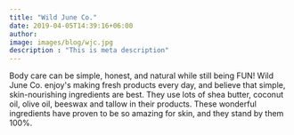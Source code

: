 ```yaml
---
title: "Wild June Co."
date: 2019-04-05T14:39:16+06:00
author: 
image: images/blog/wjc.jpg
description : "This is meta description"
---
```



Body care can be simple, honest, and natural while still being FUN! Wild June Co. enjoy's making fresh products every day, and believe that simple, skin-nourishing ingredients are best. They use lots of shea butter, coconut oil, olive oil, beeswax and tallow in their products. These wonderful ingredients have proven to be so amazing for skin, and they stand by them 100%.
